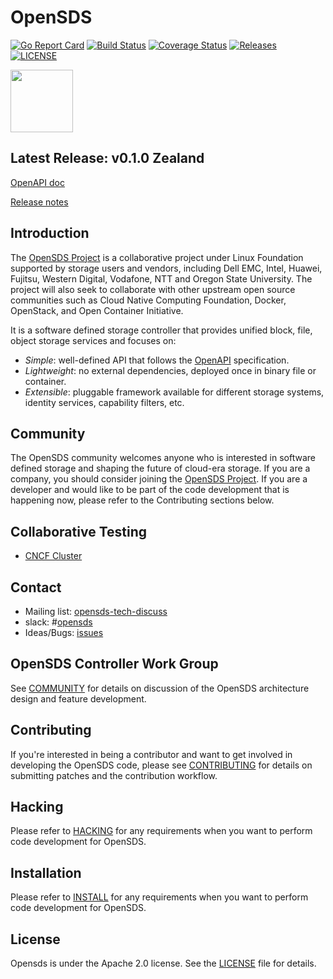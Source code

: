 # OpenSDS

[![Go Report Card](https://goreportcard.com/badge/github.com/opensds/opensds?branch=master)](https://goreportcard.com/report/github.com/opensds/opensds)
[![Build Status](https://travis-ci.org/opensds/opensds.svg?branch=master)](https://travis-ci.org/opensds/opensds)
[![Coverage Status](https://coveralls.io/repos/github/opensds/opensds/badge.svg?branch=master)](https://coveralls.io/github/opensds/opensds?branch=master)
[![Releases](https://img.shields.io/github/release/opensds/opensds/all.svg?style=flat-square)](https://github.com/opensds/opensds/releases)
[![LICENSE](https://img.shields.io/github/license/opensds/opensds.svg?style=flat-square)](https://github.com/opensds/opensds/blob/master/LICENSE)

<img src="https://www.opensds.io/wp-content/uploads/sites/18/2016/11/logo_opensds.png" width="100">

## Latest Release: v0.1.0 Zealand
[OpenAPI doc](http://petstore.swagger.io/?url=https://raw.githubusercontent.com/opensds/opensds/v0.1.0/openapi-spec/swagger.yaml)

[Release notes](https://github.com/opensds/opensds/releases/tag/v0.1.0)

## Introduction

The [OpenSDS Project](https://opensds.io/) is a collaborative project under Linux
Foundation supported by storage users and vendors, including
Dell EMC, Intel, Huawei, Fujitsu, Western Digital, Vodafone, NTT and Oregon State University. The project
will also seek to collaborate with other upstream open source communities
such as Cloud Native Computing Foundation, Docker, OpenStack, and Open
Container Initiative. 

It is a software defined storage controller that provides 
unified block, file, object storage services and focuses on:

* *Simple*: well-defined API that follows the [OpenAPI](https://github.com/OAI/OpenAPI-Specification) specification.
* *Lightweight*: no external dependencies, deployed once in binary file or container.
* *Extensible*: pluggable framework available for different storage systems, identity services, capability filters, etc.

## Community

The OpenSDS community welcomes anyone who is interested in software defined
storage and shaping the future of cloud-era storage. If you are a company,
you should consider joining the [OpenSDS Project](https://opensds.io/). 
If you are a developer and would like to be part of the code development
that is happening now, please refer to the Contributing sections below.

## Collaborative Testing

* [CNCF Cluster](https://github.com/cncf/cluster/issues/30)

## Contact

* Mailing list: [opensds-tech-discuss](https://lists.opensds.io/mailman/listinfo/opensds-tech-discuss)
* slack: #[opensds](https://opensds.slack.com)
* Ideas/Bugs: [issues](https://github.com/opensds/opensds/issues)

## OpenSDS Controller Work Group

See [COMMUNITY](COMMUNITY.md) for details on discussion of the OpenSDS architecture design and feature development.

## Contributing

If you're interested in being a contributor and want to get involved in
developing the OpenSDS code, please see [CONTRIBUTING](CONTRIBUTING.md) for
details on submitting patches and the contribution workflow.

## Hacking

Please refer to [HACKING](HACKING.md) for any requirements when you want to perform code
development for OpenSDS.

## Installation

Please refer to [INSTALL](INSTALL.md) for any requirements when you want to perform code
development for OpenSDS.

## License

Opensds is under the Apache 2.0 license. See the [LICENSE](LICENSE) file for details.
